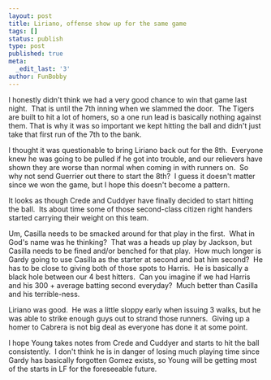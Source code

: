 ```yaml
---
layout: post
title: Liriano, offense show up for the same game
tags: []
status: publish
type: post
published: true
meta:
  _edit_last: '3'
author: FunBobby
---
```

I honestly didn't think we had a very good chance to win that game last night.  That is until the 7th inning when we slammed the door.  The Tigers are built to hit a lot of homers, so a one run lead is basically nothing against them. That is why it was so important we kept hitting the ball and didn't just take that first run of the 7th to the bank.

I thought it was questionable to bring Liriano back out for the 8th.  Everyone knew he was going to be pulled if he got into trouble, and our relievers have shown they are worse than normal when coming in with runners on.  So why not send Guerrier out there to start the 8th?  I guess it doesn't matter since we won the game, but I hope this doesn't become a pattern. 

It looks as though Crede and Cuddyer have finally decided to start hitting the ball.  Its about time some of those second-class citizen right handers started carrying their weight on this team.

Um, Casilla needs to be smacked around for that play in the first.  What in God's name was he thinking?  That was a heads up play by Jackson, but Casilla needs to be fined and/or benched for that play.  How much longer is Gardy going to use Casilla as the starter at second and bat him second?  He has to be close to giving both of those spots to Harris.  He is basically a black hole between our 4 best hitters.  Can you imagine if we had Harris and his 300 + average batting second everyday?  Much better than Casilla and his terrible-ness.

Liriano was good.  He was a little sloppy early when issuing 3 walks, but he was able to strike enough guys out to strand those runners.  Giving up a homer to Cabrera is not big deal as everyone has done it at some point.

I hope Young takes notes from Crede and Cuddyer and starts to hit the ball consistently.  I don't think he is in danger of losing much playing time since Gardy has basically forgotten Gomez exists, so Young will be getting most of the starts in LF for the foreseeable future.

